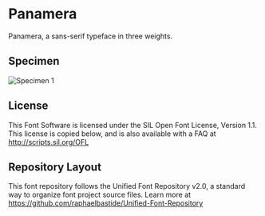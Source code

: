 # Panamera

Panamera, a sans-serif typeface in three weights.

## Specimen
![Specimen 1](https://raw.githubusercontent.com/noirblancrouge/Panamera/master/documentation/images/sample.jpg)

## License

This Font Software is licensed under the SIL Open Font License, Version 1.1. 
This license is copied below, and is also available with a FAQ at 
http://scripts.sil.org/OFL

## Repository Layout

This font repository follows the Unified Font Repository v2.0, 
a standard way to organize font project source files. Learn more at 
https://github.com/raphaelbastide/Unified-Font-Repository

